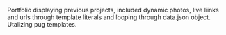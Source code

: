 Portfolio displaying previous projects, included dynamic photos, live liinks and urls through template literals and looping through data.json object. Utalizing pug templates.